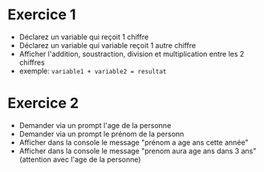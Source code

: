 # Exercice 1 
- Déclarez un variable qui reçoit 1 chiffre
- Déclarez un variable qui variable reçoit 1 autre chiffre
- Afficher l'addition, soustraction, division et multiplication entre les 2 chiffres
- exemple: ` variable1 + variable2 = resultat `



# Exercice 2 
- Demander via un prompt l'age de la personne
- Demander via un prompt le prénom de la personn
- Afficher dans la console le message "prénom a age ans cette année"
- Afficher dans la console le message "prenom aura age ans dans 3 ans" (attention avec l'age de la personne)
